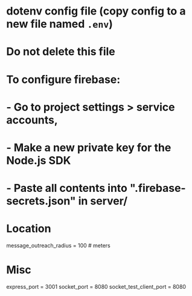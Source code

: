 # dotenv config file (copy config to a new file named `.env`)
# **Do not delete this file**

# To configure firebase:
# - Go to project settings > service accounts,
# - Make a new private key for the Node.js SDK
# - Paste all contents into ".firebase-secrets.json" in server/

# Location
message_outreach_radius = 100 # meters

# Misc
express_port = 3001
socket_port = 8080
socket_test_client_port = 8080

